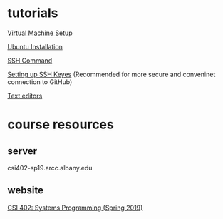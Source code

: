 # tutorials
[Virtual Machine Setup](virtual-machine-setup.md)

[Ubuntu Installation](ubuntu-installtion.md)

[SSH Command](ssh-commands.md)

[Setting up SSH Keyes](rsa-key-for-SSH.md) (Recommended for more secure and conveninet connection to GitHub)

[Text editors](text-editors.md)

# course resources
## server
csi402-sp19.arcc.albany.edu
## website
[CSI 402: Systems Programming (Spring 2019)](http://www.cs.albany.edu/~amir/courses/csi402-s19/)
